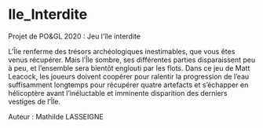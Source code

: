# Ile_Interdite

Projet de PO&GL 2020 :
Jeu l'île interdite

L’Île renferme des trésors archéologiques inestimables, que vous êtes venus récupérer. Mais l’Île
sombre, ses différentes parties disparaissent peu à peu, et l’ensemble sera bientôt englouti par les
flots. Dans ce jeu de Matt Leacock, les joueurs doivent coopérer pour ralentir la progression de
l’eau suffisamment longtemps pour récupérer quatre artefacts et s’échapper en hélicoptère avant
l’inéluctable et imminente disparition des derniers vestiges de l’Île.

Auteur : Mathilde LASSEIGNE
